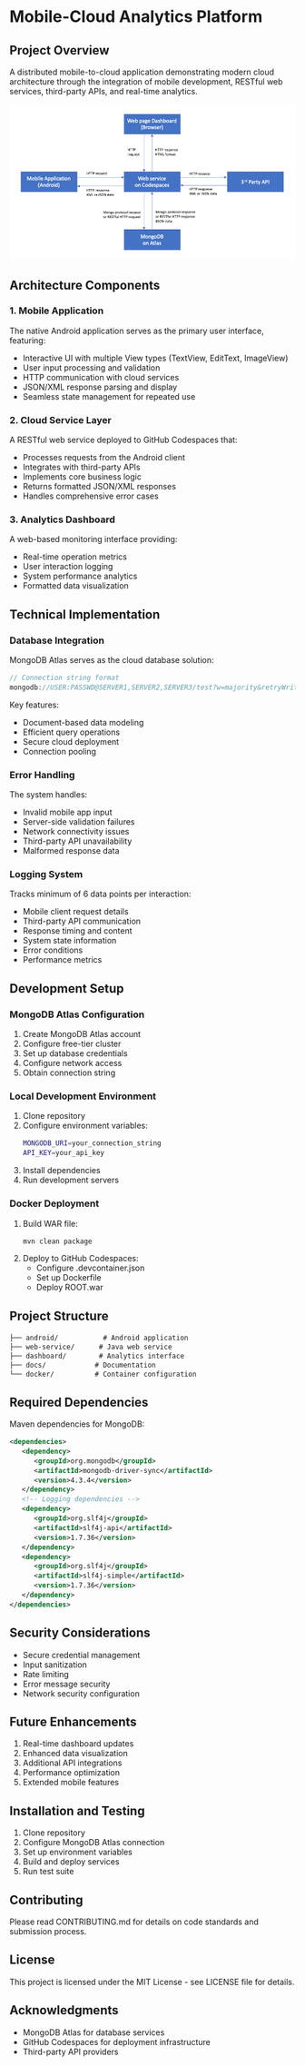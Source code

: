 # Mobile-Cloud Analytics Platform

## Project Overview
A distributed mobile-to-cloud application demonstrating modern cloud architecture through the integration of mobile development, RESTful web services, third-party APIs, and real-time analytics.

![System Architecture](docs/Project4-Diagram-Full.png)

## Architecture Components

### 1. Mobile Application
The native Android application serves as the primary user interface, featuring:
- Interactive UI with multiple View types (TextView, EditText, ImageView)
- User input processing and validation
- HTTP communication with cloud services
- JSON/XML response parsing and display
- Seamless state management for repeated use

### 2. Cloud Service Layer
A RESTful web service deployed to GitHub Codespaces that:
- Processes requests from the Android client
- Integrates with third-party APIs
- Implements core business logic
- Returns formatted JSON/XML responses
- Handles comprehensive error cases

### 3. Analytics Dashboard
A web-based monitoring interface providing:
- Real-time operation metrics
- User interaction logging
- System performance analytics
- Formatted data visualization

## Technical Implementation

### Database Integration
MongoDB Atlas serves as the cloud database solution:
```javascript
// Connection string format
mongodb://USER:PASSWD@SERVER1,SERVER2,SERVER3/test?w=majority&retryWrites=true&tls=true&authMechanism=SCRAM-SHA-1
```

Key features:
- Document-based data modeling
- Efficient query operations
- Secure cloud deployment
- Connection pooling

### Error Handling
The system handles:
- Invalid mobile app input
- Server-side validation failures
- Network connectivity issues
- Third-party API unavailability
- Malformed response data

### Logging System
Tracks minimum of 6 data points per interaction:
- Mobile client request details
- Third-party API communication
- Response timing and content
- System state information
- Error conditions
- Performance metrics

## Development Setup

### MongoDB Atlas Configuration
1. Create MongoDB Atlas account
2. Configure free-tier cluster
3. Set up database credentials
4. Configure network access
5. Obtain connection string

### Local Development Environment
1. Clone repository
2. Configure environment variables:
   ```bash
   MONGODB_URI=your_connection_string
   API_KEY=your_api_key
   ```
3. Install dependencies
4. Run development servers

### Docker Deployment
1. Build WAR file:
   ```bash
   mvn clean package
   ```
2. Deploy to GitHub Codespaces:
   - Configure .devcontainer.json
   - Set up Dockerfile
   - Deploy ROOT.war

## Project Structure
```
├── android/           # Android application
├── web-service/      # Java web service
├── dashboard/        # Analytics interface
├── docs/            # Documentation
└── docker/          # Container configuration
```

## Required Dependencies
Maven dependencies for MongoDB:
```xml
<dependencies>
   <dependency>
      <groupId>org.mongodb</groupId>
      <artifactId>mongodb-driver-sync</artifactId>
      <version>4.3.4</version>
   </dependency>
   <!-- Logging dependencies -->
   <dependency>
      <groupId>org.slf4j</groupId>
      <artifactId>slf4j-api</artifactId>
      <version>1.7.36</version>
   </dependency>
   <dependency>
      <groupId>org.slf4j</groupId>
      <artifactId>slf4j-simple</artifactId>
      <version>1.7.36</version>
   </dependency>
</dependencies>
```

## Security Considerations
- Secure credential management
- Input sanitization
- Rate limiting
- Error message security
- Network security configuration

## Future Enhancements
1. Real-time dashboard updates
2. Enhanced data visualization
3. Additional API integrations
4. Performance optimization
5. Extended mobile features

## Installation and Testing
1. Clone repository
2. Configure MongoDB Atlas connection
3. Set up environment variables
4. Build and deploy services
5. Run test suite

## Contributing
Please read CONTRIBUTING.md for details on code standards and submission process.

## License
This project is licensed under the MIT License - see LICENSE file for details.

## Acknowledgments
- MongoDB Atlas for database services
- GitHub Codespaces for deployment infrastructure
- Third-party API providers

